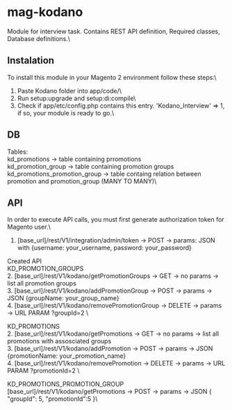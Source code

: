 # mag-kodano
Module for interview task. Contains REST API definition, Required classes, Database definitions.\

## Instalation

To install this module in your Magento 2 environment follow these steps:\
1. Paste Kodano folder into app/code/\
2. Run setup:upgrade and setup:di:compile\
3. Check if app/etc/config.php contains this entry. 'Kodano_Interview' => 1, if so, your module is ready to go.\

 ## DB
Tables: \
kd_promotions -> table containing prromotions\
kd_promotion_group -> table containing promotion groups\
kd_promotions_promotion_group -> table containg relation between promotion and promotion_group (MANY TO MANY)\

## API
In order to execute API calls, you must first generate authorization token for Magento user.\

1. [base_url]/rest/V1/integration/admin/token -> POST -> params: JSON with {username: your_username, password: your_password}

Created API \
KD_PROMOTION_GROUPS\
2. [base_url]/rest/V1/kodano/getPromotionGroups -> GET -> no params -> list all promotion groups\
3. [base_url]/rest/V1/kodano/addPromotionGroup -> POST -> params -> JSON {groupName: your_group_name}\
4. [base_url]/rest/V1/kodano/removePromotionGroup -> DELETE -> params -> URL PARAM ?groupId=2 \

KD_PROMOTIONS\
2. [base_url]/rest/V1/kodano/getPromotions -> GET -> no params -> list all promotions with assosciated groups\
3. [base_url]/rest/V1/kodano/addPromotion -> POST -> params -> JSON {promotionName: your_promotion_name}\
4. [base_url]/rest/V1/kodano/removePromotion -> DELETE -> params -> URL PARAM ?promotionId=2 \

KD_PROMOTIONS_PROMOTION_GROUP\
[base_url]/rest/V1/kodano/getPromotions -> POST -> params -> JSON { "groupId": 5, "promotionId":5 }\
